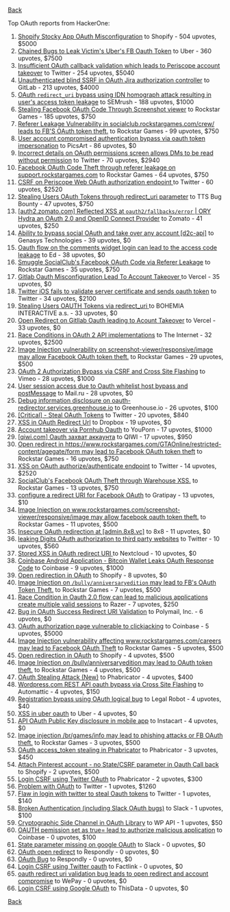[Back](../README.md)

Top OAuth reports from HackerOne:

1. [Shopify Stocky App OAuth Misconfiguration](https://hackerone.com/reports/740989) to Shopify - 504 upvotes, $5000
2. [Chained Bugs to Leak Victim's Uber's FB Oauth Token](https://hackerone.com/reports/202781) to Uber - 360 upvotes, $7500
3. [Insufficient OAuth callback validation which leads to Periscope account takeover](https://hackerone.com/reports/110293) to Twitter - 254 upvotes, $5040
4. [Unauthenticated blind SSRF in OAuth Jira authorization controller](https://hackerone.com/reports/398799) to GitLab - 213 upvotes, $4000
5. [OAuth `redirect_uri` bypass using IDN homograph attack resulting in user's access token leakage](https://hackerone.com/reports/861940) to SEMrush - 188 upvotes, $1000
6. [Stealing Facebook OAuth Code Through Screenshot viewer](https://hackerone.com/reports/488269) to Rockstar Games - 185 upvotes, $750
7. [Referer Leakage Vulnerability in  socialclub.rockstargames.com/crew/ leads to FB'S OAuth token theft.](https://hackerone.com/reports/787160) to Rockstar Games - 99 upvotes, $750
8. [User account compromised authentication bypass via oauth token impersonation](https://hackerone.com/reports/739321) to PicsArt - 86 upvotes, $0
9. [Incorrect details on OAuth permissions screen allows DMs to be read without permission](https://hackerone.com/reports/434763) to Twitter - 70 upvotes, $2940
10. [Facebook OAuth Code Theft through referer leakage on support.rockstargames.com](https://hackerone.com/reports/482743) to Rockstar Games - 64 upvotes, $750
11. [CSRF on Periscope Web OAuth authorization endpoint ](https://hackerone.com/reports/215381) to Twitter - 60 upvotes, $2520
12. [Stealing Users OAuth Tokens through redirect_uri parameter](https://hackerone.com/reports/665651) to TTS Bug Bounty - 47 upvotes, $750
13. [[auth2.zomato.com] Reflected XSS at `oauth2/fallbacks/error` | ORY Hydra an OAuth 2.0 and OpenID Connect Provider](https://hackerone.com/reports/456333) to Zomato - 41 upvotes, $250
14. [Ability to bypass social OAuth and take over any account [d2c-api]](https://hackerone.com/reports/729960) to Genasys Technologies - 39 upvotes, $0
15. [Oauth flow on the comments widget login can lead to the access code leakage](https://hackerone.com/reports/292783) to Ed - 38 upvotes, $0
16. [Smuggle SocialClub's Facebook OAuth Code via Referer Leakage](https://hackerone.com/reports/342709) to Rockstar Games - 35 upvotes, $750
17. [Gitlab Oauth Misconfiguration Lead To Account Takeover ](https://hackerone.com/reports/541701) to Vercel - 35 upvotes, $0
18. [Twitter iOS fails to validate server certificate and sends oauth token](https://hackerone.com/reports/168538) to Twitter - 34 upvotes, $2100
19. [Stealing Users OAUTH Tokens via redirect_uri ](https://hackerone.com/reports/405100) to BOHEMIA INTERACTIVE a.s. - 33 upvotes, $0
20. [Open Redirect on Gitllab Oauth leading to Acount Takeover](https://hackerone.com/reports/677617) to Vercel - 33 upvotes, $0
21. [Race Conditions in OAuth 2 API implementations](https://hackerone.com/reports/55140) to The Internet - 32 upvotes, $2500
22. [Image Injection vulnerability on screenshot-viewer/responsive/image may allow Facebook OAuth token theft.](https://hackerone.com/reports/655288) to Rockstar Games - 29 upvotes, $500
23. [OAuth 2 Authorization Bypass via CSRF and Cross Site Flashing](https://hackerone.com/reports/136582) to Vimeo - 28 upvotes, $1000
24. [User session access due to Oauth whitelist host bypass and postMessage](https://hackerone.com/reports/875938) to Mail.ru - 28 upvotes, $0
25. [Debug information disclosure on oauth-redirector.services.greenhouse.io](https://hackerone.com/reports/315205) to Greenhouse.io - 26 upvotes, $100
26. [[Critical] - Steal OAuth Tokens](https://hackerone.com/reports/131202) to Twitter - 20 upvotes, $840
27. [XSS in OAuth Redirect Url](https://hackerone.com/reports/163707) to Dropbox - 19 upvotes, $0
28. [Account takeover via Pornhub Oauth](https://hackerone.com/reports/192648) to YouPorn - 17 upvotes, $1000
29. [[qiwi.com] Oauth захват аккаунта](https://hackerone.com/reports/159507) to QIWI - 17 upvotes, $950
30. [Open redirect in https://www.rockstargames.com/GTAOnline/restricted-content/agegate/form may lead to Facebook OAuth token theft](https://hackerone.com/reports/798121) to Rockstar Games - 16 upvotes, $750
31. [XSS on OAuth authorize/authenticate endpoint](https://hackerone.com/reports/87040) to Twitter - 14 upvotes, $2520
32. [SocialClub's Facebook OAuth Theft through Warehouse XSS.](https://hackerone.com/reports/316948) to Rockstar Games - 13 upvotes, $750
33. [configure a redirect URI for Facebook OAuth](https://hackerone.com/reports/140432) to Gratipay - 13 upvotes, $10
34. [Image Injection on www.rockstargames.com/screenshot-viewer/responsive/image may allow facebook oauth token theft.](https://hackerone.com/reports/497655) to Rockstar Games - 11 upvotes, $500
35. [Insecure OAuth redirection at [admin.8x8.vc]](https://hackerone.com/reports/770548) to 8x8 - 11 upvotes, $0
36. [leaking Digits OAuth authorization to third party websites](https://hackerone.com/reports/166942) to Twitter - 10 upvotes, $560
37. [Stored XSS in OAuth redirect URI ](https://hackerone.com/reports/261138) to Nextcloud - 10 upvotes, $0
38. [Coinbase Android Application - Bitcoin Wallet Leaks OAuth Response Code](https://hackerone.com/reports/5314) to Coinbase - 9 upvotes, $1000
39. [Open redirection in OAuth](https://hackerone.com/reports/405697) to Shopify - 8 upvotes, $0
40. [Image Injection on `/bully/anniversaryedition` may lead to FB's OAuth Token Theft.](https://hackerone.com/reports/659784) to Rockstar Games - 7 upvotes, $500
41. [Race Condition in Oauth 2.0 flow can lead to malicious applications create multiple valid sessions](https://hackerone.com/reports/699112) to Razer - 7 upvotes, $250
42. [Bug in OAuth Success Redirect URI Validation](https://hackerone.com/reports/753547) to Polymail, Inc. - 6 upvotes, $0
43. [OAuth authorization page vulnerable to clickjacking](https://hackerone.com/reports/65825) to Coinbase - 5 upvotes, $5000
44. [Image Injection vulnerability affecting www.rockstargames.com/careers may lead to Facebook OAuth Theft](https://hackerone.com/reports/491654) to Rockstar Games - 5 upvotes, $500
45. [Open redirection in OAuth](https://hackerone.com/reports/55525) to Shopify - 4 upvotes, $500
46. [Image Injection on /bully/anniversaryedition may lead to OAuth token theft.](https://hackerone.com/reports/498358) to Rockstar Games - 4 upvotes, $500
47. [OAuth Stealing Attack (New)](https://hackerone.com/reports/3930) to Phabricator - 4 upvotes, $400
48. [Wordpress.com REST API oauth bypass via Cross Site Flashing](https://hackerone.com/reports/176308) to Automattic - 4 upvotes, $150
49. [Registration bypass using OAuth logical bug](https://hackerone.com/reports/64946) to Legal Robot - 4 upvotes, $40
50. [XSS in uber oauth](https://hackerone.com/reports/131052) to Uber - 4 upvotes, $0
51. [API OAuth Public Key disclosure in mobile app](https://hackerone.com/reports/160120) to Instacart - 4 upvotes, $0
52. [Image injection /br/games/info may lead to phishing attacks or FB OAuth theft.](https://hackerone.com/reports/510388) to Rockstar Games - 3 upvotes, $500
53. [OAuth access_token stealing in Phabricator](https://hackerone.com/reports/3596) to Phabricator - 3 upvotes, $450
54. [Attach Pinterest account - no State/CSRF parameter in Oauth Call back](https://hackerone.com/reports/111218) to Shopify - 2 upvotes, $500
55. [Login CSRF using Twitter OAuth](https://hackerone.com/reports/2228) to Phabricator - 2 upvotes, $300
56. [Problem with OAuth](https://hackerone.com/reports/46485) to Twitter - 1 upvotes, $1260
57. [Flaw in login with twitter to steal Oauth tokens](https://hackerone.com/reports/44492) to Twitter - 1 upvotes, $140
58. [Broken Authentication (including Slack OAuth bugs)](https://hackerone.com/reports/2559) to Slack - 1 upvotes, $100
59. [Cryptographic Side Channel in OAuth Library](https://hackerone.com/reports/31168) to WP API - 1 upvotes, $50
60. [OAUTH pemission set as true= lead to authorize malicious application](https://hackerone.com/reports/87561) to Coinbase - 0 upvotes, $100
61. [State parameter missing on google OAuth](https://hackerone.com/reports/2688) to Slack - 0 upvotes, $0
62. [OAuth open redirect](https://hackerone.com/reports/7900) to Respondly - 0 upvotes, $0
63. [OAuth Bug](https://hackerone.com/reports/9460) to Respondly - 0 upvotes, $0
64. [Login CSRF using Twitter oauth](https://hackerone.com/reports/13555) to Factlink - 0 upvotes, $0
65. [oauth redirect uri validation bug leads to open redirect and account compromise](https://hackerone.com/reports/20661) to WePay - 0 upvotes, $0
66. [Login CSRF using Google OAuth](https://hackerone.com/reports/118737) to ThisData - 0 upvotes, $0


[Back](../README.md)